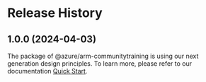 # Release History
    
## 1.0.0 (2024-04-03)

The package of @azure/arm-communitytraining is using our next generation design principles. To learn more, please refer to our documentation [Quick Start](https://aka.ms/js-track2-quickstart).
